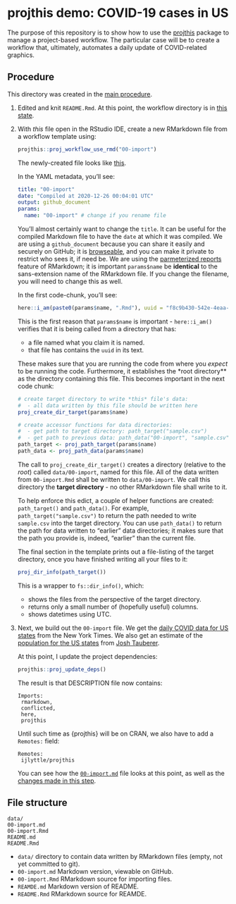 projthis demo: COVID-19 cases in US
================

The purpose of this repository is to show how to use the
[projthis](https://ijlyttle.github.io/projthis/) package to manage a
project-based workflow. The particular case will be to create a workflow
that, ultimately, automates a daily update of COVID-related graphics.

## Procedure

This directory was created in the [main procedure](../README.md).

1.  Edited and knit `README.Rmd`. At this point, the workflow directory
    is in [this
    state](https://github.com/ijlyttle/covidStates/tree/create-workflow/workflow).

2.  With *this* file open in the RStudio IDE, create a new RMarkdown
    file from a workflow template using:

    ``` r
    projthis::proj_workflow_use_rmd("00-import")
    ```

    The newly-created file looks like
    [this](https://github.com/ijlyttle/covidStates/blob/5acbfc5bc1c898c1210455f2c921732e100069a7/workflow/00-import.Rmd).

    In the YAML metadata, you’ll see:

    ``` yaml
    title: "00-import"
    date: "Compiled at 2020-12-26 00:04:01 UTC"
    output: github_document
    params:
      name: "00-import" # change if you rename file
    ```

    You’ll almost certainly want to change the `title`. It can be useful
    for the compiled Markdown file to have the `date` at which it was
    compiled. We are using a `github_document` because you can share it
    easily and securely on GitHub; it is
    [browseable](https://happygitwithr.com/workflows-browsability.html),
    and you can make it private to restrict who sees it, if need be. We
    are using the [parmeterized
    reports](https://bookdown.org/yihui/rmarkdown/parameterized-reports.html)
    feature of RMarkdown; it is important `params$name` be **identical**
    to the sans-extension name of the RMarkdown file. If you change the
    filename, you will need to change this as well.

    In the first code-chunk, you’ll see:

    ``` r
    here::i_am(paste0(params$name, ".Rmd"), uuid = "f8c9b430-542e-4eaa-b315-bad86866aa06")
    ```

    This is the first reason that `params$name` is important -
    `here::i_am()` verifies that it is being called from a directory
    that has:

    -   a file named what you claim it is named.
    -   that file has contains the `uuid` in its text.

    These makes sure that you are running the code from where you
    *expect* to be running the code. Furthermore, it establishes the
    \*root directory\*\* as the directory containing this file. This
    becomes important in the next code chunk:

    ``` r
    # create target directory to write *this* file's data: 
    #  - all data written by this file should be written here
    proj_create_dir_target(params$name)

    # create accessor functions for data directories:
    #  - get path to target directory: path_target("sample.csv")
    #  - get path to previous data: path_data("00-import", "sample.csv")
    path_target <- proj_path_target(params$name)
    path_data <- proj_path_data(params$name)
    ```

    The call to `proj_create_dir_target()` creates a directory (relative
    to the *root*) called `data/00-import`, named for this file. All of
    the data written from `00-import.Rmd` shall be written to
    `data/00-import`. We call this directory the **target directory** -
    no other RMarkdown file shall write to it.

    To help enforce this edict, a couple of helper functions are
    created: `path_target()` and `path_data()`. For example,
    `path_target("sample.csv")` to return the path needed to write
    `sample.csv` into the target directory. You can use `path_data()` to
    return the path for data written to “earlier” data directories; it
    makes sure that the path you provide is, indeed, “earlier” than the
    current file.

    The final section in the template prints out a file-listing of the
    target directory, once you have finished writing all your files to
    it:

    ``` r
    proj_dir_info(path_target())
    ```

    This is a wrapper to `fs::dir_info()`, which:

    -   shows the files from the perspective of the target directory.
    -   returns only a small number of (hopefully useful) columns.
    -   shows datetimes using UTC.

3.  Next, we build out the `00-import` file. We get the [daily COVID
    data for US
    states](https://github.com/nytimes/covid-19-data/blob/master/us-states.csv)
    from the New York Times. We also get an estimate of the [population
    for the US
    states](https://github.com/JoshData/historical-state-population-csv/blob/primary/historical_state_population_by_year.csv)
    from [Josh Tauberer](https://github.com/JoshData).

    At this point, I update the project dependencies:

    ``` r
    projthis::proj_update_deps()
    ```

    The result is that DESCRIPTION file now contains:

        Imports: 
         rmarkdown,
         conflicted,
         here,
         projthis

    Until such time as {projthis} will be on CRAN, we also have to add a
    `Remotes:` field:

        Remotes:
         ijlyttle/projthis

    You can see how the
    [`00-import.md`](https://github.com/ijlyttle/covidStates/blob/workflow-import/workflow/00-import.md)
    file looks at this point, as well as the [changes made in this
    step](https://github.com/ijlyttle/covidStates/pull/3/files).

## File structure

    data/
    00-import.md
    00-import.Rmd
    README.md
    README.Rmd

-   `data/` directory to contain data written by RMarkdown files (empty,
    not yet committed to git).
-   `00-import.md` Markdown version, viewable on GitHub.
-   `00-import.Rmd` RMarkdown source for importing files.
-   `REAMDE.md` Markdown version of README.
-   `README.Rmd` RMarkdown source for REAMDE.
